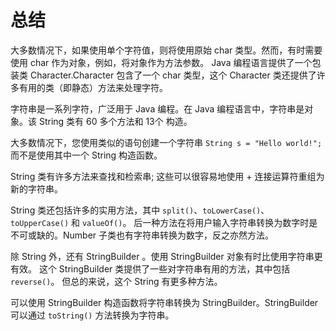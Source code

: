 # 总结

大多数情况下，如果使用单个字符值，则将使用原始 char 类型。然而，有时需要使用 char 作为对象，例如，将对象作为方法参数。
Java 编程语言提供了一个包装类 Character.Character 包含了一个 char 类型，这个 Character 类还提供了许多有用的类（即静态）方法来处理字符。


字符串是一系列字符，广泛用于 Java 编程。在 Java 编程语言中，字符串是对象。该 String 类有 60 多个方法和 13个 构造。

大多数情况下，您使用类似的语句创建一个字符串 `String s = "Hello world!";` 而不是使用其中一个 String 构造函数。

String 类有许多方法来查找和检索串; 这些可以很容易地使用 + 连接运算符重组为新的字符串。

String 类还包括许多的实用方法，其中 `split()`、`toLowerCase()`、`toUpperCase()` 和 `valueOf()`。
后一种方法在将用户输入字符串转换为数字时是不可或缺的。Number 子类也有字符串转换为数字，反之亦然方法。

除 String 外，还有 StringBuilder 。使用 StringBuilder 对象有时比使用字符串更有效。
这个 StringBuilder 类提供了一些对字符串有用的方法，其中包括 `reverse()`。
但总的来说，这个 String 有更多种方法。

可以使用 StringBuilder 构造函数将字符串转换为 StringBuilder。StringBuilder 可以通过 `toString()` 方法转换为字符串。
